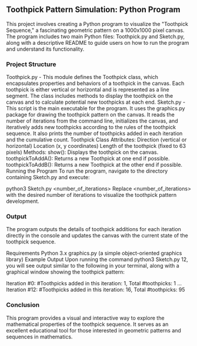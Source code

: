 ## Toothpick Pattern Simulation: Python Program
This project involves creating a Python program to visualize the "Toothpick Sequence," a fascinating geometric pattern on a 1000x1000 pixel canvas. The program includes two main Python files: Toothpick.py and Sketch.py, along with a descriptive README to guide users on how to run the program and understand its functionality.

### Project Structure
Toothpick.py - This module defines the Toothpick class, which encapsulates properties and behaviors of a toothpick in the canvas. Each toothpick is either vertical or horizontal and is represented as a line segment. The class includes methods to display the toothpick on the canvas and to calculate potential new toothpicks at each end.
Sketch.py - This script is the main executable for the program. It uses the graphics.py package for drawing the toothpick pattern on the canvas. It reads the number of iterations from the command line, initializes the canvas, and iteratively adds new toothpicks according to the rules of the toothpick sequence. It also prints the number of toothpicks added in each iteration and the cumulative count.
Toothpick Class
Attributes:
Direction (vertical or horizontal)
Location (x, y coordinates)
Length of the toothpick (fixed to 63 pixels)
Methods:
show(): Displays the toothpick on the canvas.
toothpickToAddA(): Returns a new Toothpick at one end if possible.
toothpickToAddB(): Returns a new Toothpick at the other end if possible.
Running the Program
To run the program, navigate to the directory containing Sketch.py and execute:

python3 Sketch.py <number_of_iterations>
Replace <number_of_iterations> with the desired number of iterations to visualize the toothpick pattern development.

### Output
The program outputs the details of toothpick additions for each iteration directly in the console and updates the canvas with the current state of the toothpick sequence.

Requirements
Python 3.x
graphics.py (a simple object-oriented graphics library)
Example Output
Upon running the command python3 Sketch.py 12, you will see output similar to the following in your terminal, along with a graphical window showing the toothpick pattern:


Iteration #0: #Toothpicks added in this iteration: 1, Total #toothpicks: 1
...
Iteration #12: #Toothpicks added in this iteration: 16, Total #toothpicks: 95
### Conclusion
This program provides a visual and interactive way to explore the mathematical properties of the toothpick sequence. It serves as an excellent educational tool for those interested in geometric patterns and sequences in mathematics.

